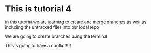 # This is tutorial 4

In this tutorial we are learning to create and merge branches as well as including the untracked files into our local repo

We are going to create branches using the terminal

This is going to have a conflict!!!!
